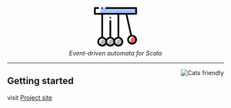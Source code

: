 <p align="center">
  <img src="docs/icon.png" height="100px" alt="Edomata icon" /> 
  <br/>
  <i>Event-driven automata for Scala</i>
</p>

----
<a href="https://typelevel.org/cats/"><img src="https://typelevel.org/cats/img/cats-badge.svg" height="40px" align="right" alt="Cats friendly" /></a>

## Getting started
visit [Project site](https://hnaderi.gitlab.io/edomata/)

